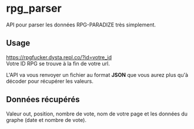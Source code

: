 # rpg_parser
API pour parser les données RPG-PARADIZE très simplement.

## Usage 
https://rpgfucker.dysta.repl.co/?id=votre_id \
Votre ID RPG se trouve à la fin de votre url.

L'API va vous renvoyer un fichier au format **JSON** que vous aurez plus qu'à décoder pour récupérer les valeurs.

## Données récupérés 
Valeur out, position, nombre de vote, nom de votre page et les données du graphe (date et nombre de vote).
